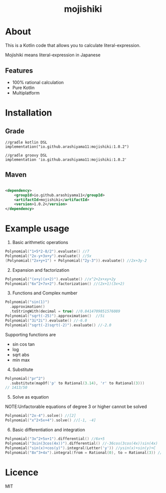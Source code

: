 <h1 align="center">mojishiki</h1>

# About

This is a Kotlin code that allows you to calculate literal-expression.

Mojishiki means literal-expression in Japanese

## Features

- 100% rational calculation
- Pure Kotlin
- Multiplatform

# Installation

## Grade

```
//gradle kotlin DSL
implementation("io.github.arashiyama11:mojishiki:1.0.2")

//gradle groovy DSL
implementation 'io.github.arashiyama11:mojishiki:1.0.2'
```

## Maven

```xml

<dependency>
    <groupId>io.github.arashiyama11</groupId>
    <artifactId>mojishiki</artifactId>
    <version>1.0.2</version>
</dependency>
```

# Example usage

1. Basic arithmetic operations

```kotlin
Polynomial("1+5*2-8/2").evaluate() //7
Polynomial("2x-y+3x+y").evaluate() //5x
(Polynomial("2x+y+1") + Polynomial("2y-3")).evaluate() //2x+3y-2
```

2. Expansion and factorization

```kotlin
Polynomial("(x+y)(x+2)").evaluate() //x^2+2x+xy+2y
Polynomial("6x^2+7x+2").factorization() //(2x+1)(3x+2)
```

3. Functions and Complex number

```kotlin
Polynomial("sin(1)")
  .approximation()
  .toStringWith(decimal = true) //0.8414709851576089
Polynomial("sqrt(-25)").approximation()  //5i
Polynomial("3i*2i").evaluate() //-6.0
Polynomial("sqrt(-2)sqrt(-2)").evaluate() //-2.0
```

Supporting functions are

- sin cos tan
- log
- sqrt abs
- min max

4. Substitute

```kotlin
Polynomial("pr^2")
  .substitute(mapOf('p' to Rational(3.14), 'r' to Rational(3)))
// 1413/50 
```

5. Solve as equation

NOTE:Unfactorable equations of degree 3 or higher cannot be solved

```kotlin
Polynomial("2x-4").solve() //[2]
Polynomial("x^2+5x+4").solve() //[-1, -4]
```

6. Basic differentiation and integration

```kotlin
Polynomial("3x^2+5x+1").differential() //6x+5
Polynomial("3sin(3cos(4x))").differential() //-36cos(3cos(4x))sin(4x)
Polynomial("sin(x)+cos(y)").integral(Letter('y')) //ysin(x)+sin(y)+C
Polynomial("8x^3+4x").integral(from = Rational(0), to = Rational(3)) //180
```

# Licence

MIT